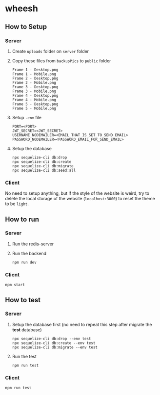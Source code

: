 # wheesh

## How to Setup

### Server

1. Create `uploads` folder on `server` folder
2. Copy these files from `backupPics` to `public` folder
   ```
   Frame 1 - Desktop.png
   Frame 1 - Mobile.png
   Frame 2 - Desktop.png
   Frame 2 - Mobile.png
   Frame 3 - Desktop.png
   Frame 3 - Mobile.png
   Frame 4 - Desktop.png
   Frame 4 - Mobile.png
   Frame 5 - Desktop.png
   Frame 5 - Mobile.png
   ```
3. Setup `.env` file
   ```
   PORT=<PORT>
   JWT_SECRET=<JWT_SECRET>
   USERNAME_NODEMAILER=<EMAIL_THAT_IS_SET_TO_SEND_EMAIL>
   PASSWORD_NODEMAILER=<PASSWORD_EMAIL_FOR_SEND_EMAIL>
   ```

4. Setup the database
   ```
   npx sequelize-cli db:drop
   npx sequelize-cli db:create
   npx sequelize-cli db:migrate
   npx sequelize-cli db:seed:all
   ```

### Client

No need to setup anything, but if the style of the website is weird, try to delete the local storage of the website (`localhost:3000`) to reset the theme to be `light`.

## How to run

### Server

1. Run the redis-server

2. Run the backend
   ```
   npm run dev
   ```

### Client

```
npm start
```

## How to test

### Server

1. Setup the database first (no need to repeat this step after migrate the **test** database)
   ```
   npx sequelize-cli db:drop --env test
   npx sequelize-cli db:create --env test
   npx sequelize-cli db:migrate --env test
   ```

2. Run the test
   ```
   npm run test
   ```

### Client

```
npm run test
```